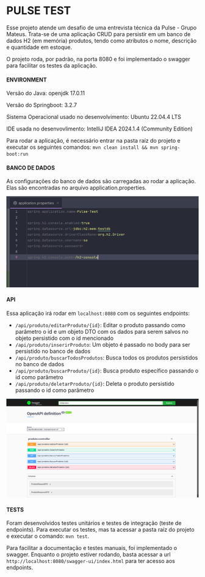# PULSE TEST

Esse projeto atende um desafio de uma entrevista técnica da Pulse - Grupo Mateus. Trata-se de uma aplicação CRUD para persistir em um banco de dados H2 (em memória) produtos, tendo como atributos o nome, descrição e quantidade em estoque.

O projeto roda, por padrão, na porta 8080 e foi implementado o swagger para facilitar os testes da aplicação.

#### ENVIRONMENT

Versão do Java: openjdk 17.0.11

Versão do Springboot: 3.2.7

Sistema Operacional usado no desenvolvimento: Ubuntu 22.04.4 LTS

IDE usada no desenvovlimento: IntelliJ IDEA 2024.1.4 (Community Edition)

Para rodar a aplicação, é necessário entrar na pasta raíz do projeto e executar os seguintes comandos: `mvn clean install && mvn spring-boot:run`

#### BANCO DE DADOS 

As configurações do banco de dados são carregadas ao rodar a aplicação. Elas são encontradas no arquivo application.properties.

![alt text](https://github.com/iigorpaiva/pulse-test/blob/master/src/images/application-properties.png?raw=true)

#### API 

Essa aplicação irá rodar em `localhost:8080` com os seguintes endpoints:

- `/api/produto/editarProduto/{id}`: Editar o produto passando como parâmetro o id e um objeto DTO com os dados para serem salvos no objeto persistido com o id mencionado 
- `/api/produto/inserirProduto`: Um objeto é passado no body para ser persistido no banco de dados
- `/api/produto/buscarTodosProdutos`: Busca todos os produtos persistidos no banco de dados
- `/api/produto/buscarProduto/{id}`: Busca produto específico passando o id como parâmetro
- `/api/produto/deletarProduto/{id}`: Deleta o produto persistido passando o id como parâmetro

![alt text](https://github.com/iigorpaiva/pulse-test/blob/master/src/images/swagger-endpoints.png?raw=true)

#### TESTS

Foram desenvolvidos testes unitários e testes de integração (teste de endpoints). Para executar os testes, mas ta acessar a pasta raíz do projeto e executar o comando: `mvn test`.

Para facilitar a documentação e testes manuais, foi implementado o swagger. Enquanto o projeto estiver rodando, basta acessar a url `http://localhost:8080/swagger-ui/index.html` para ter acesso aos endpoints.